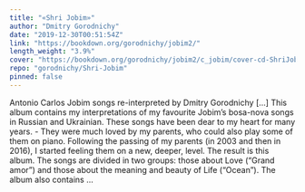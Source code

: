 ```yaml
---
title: "«Shri Jobim»"
author: "Dmitry Gorodnichy"
date: "2019-12-30T00:51:54Z"
link: "https://bookdown.org/gorodnichy/jobim2/"
length_weight: "3.9%"
cover: "https://bookdown.org/gorodnichy/jobim2/c_jobim/cover-cd-ShriJobim.jpg"
repo: "gorodnichy/Shri-Jobim"
pinned: false
---
```


Antonio Carlos Jobim songs re-interpreted by Dmitry Gorodnichy [...] This album contains my interpretations of my favourite Jobim’s bosa-nova songs in Russian and Ukrainian.
These songs have been dear to my heart for many years. -
They were much loved by my parents, who could also play some of them on piano.
Following the passing of my parents (in 2003 and then in 2016), I started feeling them on a new, deeper, level. The result is this album. The songs are divided in two groups: those about Love (“Grand amor”) and those about the meaning and beauty of Life (“Ocean”).
The album also contains ...

